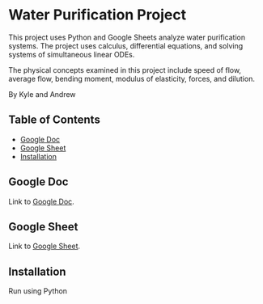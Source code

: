 # Water Purification Project

This project uses Python and Google Sheets analyze water purification systems. The project uses calculus, differential equations, and solving systems of simultaneous linear ODEs.

The physical concepts examined in this project include speed of flow, average flow, bending moment, modulus of elasticity, forces, and dilution.

By Kyle and Andrew

## Table of Contents

- [Google Doc](#google-doc)
- [Google Sheet](#google-sheet)
- [Installation](#installation)

## Google Doc

Link to [Google Doc](https://docs.google.com/document/d/1R1u8_MmKeeHyDbKya8oNSubdqgKZAQnq1OhBVxzhWdo/edit).

## Google Sheet

Link to [Google Sheet](https://docs.google.com/spreadsheets/d/1q4ler6MOYmUkqIP_f5_SbtdWfF8PwBzDHFKv5t2DIoI/edit?pli=1#gid=0).

## Installation

Run using Python
